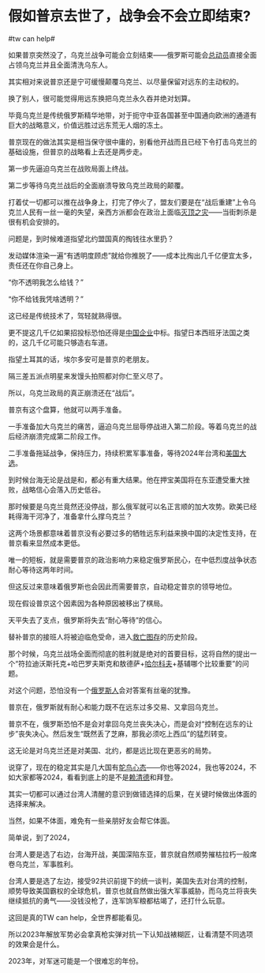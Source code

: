 # 假如普京去世了，战争会不会立即结束?

\#tw can help#

如果普京突然没了，乌克兰战争可能会立刻结束——俄罗斯可能会[总动员](https://www.zhihu.com/search?q=总动员&search_source=Entity&hybrid_search_source=Entity&hybrid_search_extra={"sourceType"%3A"answer"%2C"sourceId"%3A2839172716})直接全面占领乌克兰并且全面清洗乌东人。

其实相对来说普京还是宁可缓慢颠覆乌克兰、以尽量保留对远东的主动权的。

换了别人，很可能觉得用远东换把乌克兰永久吞并绝对划算。

毕竟乌克兰是传统俄罗斯精华地带，对于扼守中亚各国甚至中国通向欧洲的通道有巨大的战略意义，价值远胜过远东荒无人烟的冻土。

普京现在的做法其实是相当保守很中庸的，别看他开战而且已经下令打击乌克兰的基础设施，但普京的战略看上去还是两步走。

第一步先逼迫乌克兰在战败局面上终战。

第二步等待乌克兰战后的全面崩溃导致乌克兰政局的颠覆。

打着仗一切都可以推在战争身上，打完了停火了，盟友们要是在“战后重建”上令乌克兰人民有一丝一毫的失望，亲西方派都会在政治上面临[灭顶之灾](https://www.zhihu.com/search?q=灭顶之灾&search_source=Entity&hybrid_search_source=Entity&hybrid_search_extra={"sourceType"%3A"answer"%2C"sourceId"%3A2839172716})——当街刺杀是很有机会安排的。

问题是，到时候难道指望北约盟国真的掏钱往水里扔？

发动媒体渲染一遍“有透明度顾虑”就给你推脱了——成本比掏出几千亿便宜太多，责任还在你自己身上。

“你不透明我怎么给钱？”

“你不给钱我凭啥透明？”

这已经是传统技术了，驾轻就熟得很。

更不提这几千亿如果招投标恐怕还得是[中国企业](https://www.zhihu.com/search?q=中国企业&search_source=Entity&hybrid_search_source=Entity&hybrid_search_extra={"sourceType"%3A"answer"%2C"sourceId"%3A2839172716})中标。指望日本西班牙法国之类的，这几千亿可能只够造右车道。

指望土耳其的话，埃尔多安可是普京的老朋友。

隔三差五派点明星来发馒头拍照都对你仁至义尽了。

所以，乌克兰政局的真正崩溃还在“战后”。

普京有这个盘算，他就可以两手准备。

一手准备加大乌克兰的痛苦，逼迫乌克兰屈辱停战进入第二阶段。等着乌克兰的战后经济崩溃完成第二阶段工作。

二手准备拖延战争，保持压力，持续积累军事准备，等待2024年台湾和[美国大选](https://www.zhihu.com/search?q=美国大选&search_source=Entity&hybrid_search_source=Entity&hybrid_search_extra={"sourceType"%3A"answer"%2C"sourceId"%3A2839172716})。

到时候台海无论是战是和，都必有重大结果。他在押宝美国将在东亚遭受重大挫败，战略信心会落入历史低谷。

那时候要是乌克兰竟然还没停战，那么俄军就可以名正言顺的加大攻势。欧美已经耗得海干河净了，准备拿什么撑乌克兰？

这两个场景都意味着普京没有必要过多的牺牲远东利益来换中国的决定性支持，在普京看来显然成本更低。

唯一的短板，就是需要普京的政治影响力来稳定俄罗斯民心，在中低烈度战争状态耐心等待这两年时间。

但这反过来意味着俄罗斯也会因此而需要普京，自动稳定普京的领导地位。

现在假设普京这个因素因为各种原因被移出了棋局。

天平失去了支点，俄罗斯将失去“耐心等待”的信心。

替补普京的接班人将被迫临危受命，进入[救亡图存](https://www.zhihu.com/search?q=救亡图存&search_source=Entity&hybrid_search_source=Entity&hybrid_search_extra={"sourceType"%3A"answer"%2C"sourceId"%3A2839172716})的历史阶段。

那个时候，乌克兰战场全面而彻底的胜利就是绝对的首要目标，这将自然的提出一个“符拉迪沃斯托克+哈巴罗夫斯克和敖德萨+[哈尔科夫](https://www.zhihu.com/search?q=哈尔科夫&search_source=Entity&hybrid_search_source=Entity&hybrid_search_extra={"sourceType"%3A"answer"%2C"sourceId"%3A2839172716})+基辅哪个比较重要”的问题。

对这个问题，恐怕没有一个[俄罗斯人](https://www.zhihu.com/search?q=俄罗斯人&search_source=Entity&hybrid_search_source=Entity&hybrid_search_extra={"sourceType"%3A"answer"%2C"sourceId"%3A2839172716})会对答案有丝毫的犹豫。

普京在，俄罗斯就有耐心和能力既不在远东过多交易、又拿回乌克兰。

普京不在，俄罗斯恐怕不是会对拿回乌克兰丧失决心，而是会对“控制在远东的让步”丧失决心。然后发生“既然丢了芝麻，那我必须吃上西瓜”的猛烈转变。

这无论是对乌克兰还是对美国、北约，都是远比现在更恶劣的局势。

说穿了，现在的稳定其实是几大国有[鸵鸟心态](https://www.zhihu.com/search?q=鸵鸟心态&search_source=Entity&hybrid_search_source=Entity&hybrid_search_extra={"sourceType"%3A"answer"%2C"sourceId"%3A2839172716})——你也等2024，我也等2024，不如大家都等2024，看看到底上的是不是[赖清德](https://www.zhihu.com/search?q=赖清德&search_source=Entity&hybrid_search_source=Entity&hybrid_search_extra={"sourceType"%3A"answer"%2C"sourceId"%3A2839172716})和拜登。

其实一切都可以通过台湾人清醒的意识到做错选择的后果，在关键时候做出体面的选择来解决。

当然，如果不体面，难免有一些亲朋好友会帮它体面。

简单说，到了2024，

台湾人要是选了右边，台海开战，美国深陷东亚，普京就自然顺势摧枯拉朽一般席卷乌克兰，军事胜利。

台湾人要是选了左边，接受92共识前提下的统一谈判，美国失去对台湾的控制，顺势导致美国霸权的全球危机，普京也就自然做出强大军事威胁，而乌克兰将丧失继续抵抗的勇气——没钱没枪了，连军饷军粮都枯竭了，还打什么玩意。



这回是真的TW can help，全世界都能看见。

所以2023年解放军势必会拿真枪实弹对抗一下认知战裱糊匠，让看清楚不同选项的效果会是什么。

2023年，对军迷可能是一个很难忘的年份。

